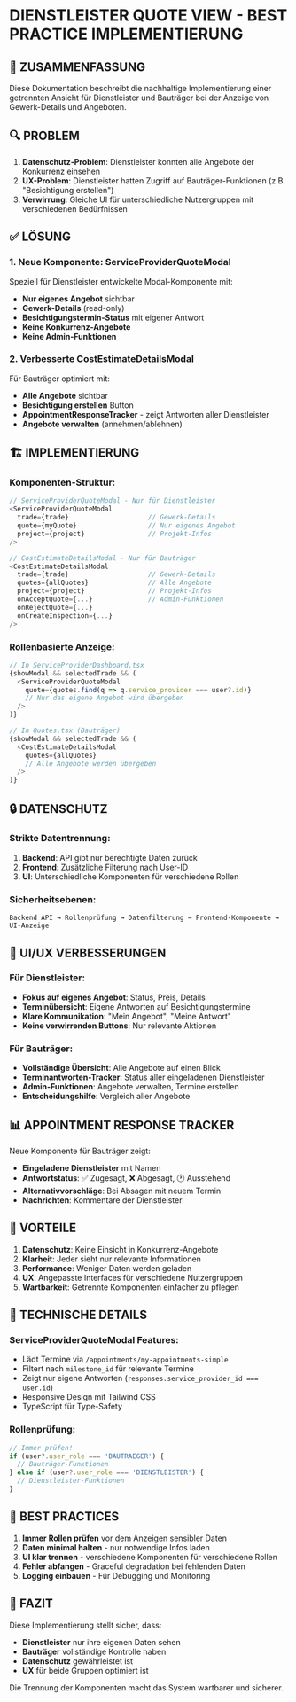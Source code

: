 # DIENSTLEISTER QUOTE VIEW - BEST PRACTICE IMPLEMENTIERUNG

## 🎯 ZUSAMMENFASSUNG

Diese Dokumentation beschreibt die nachhaltige Implementierung einer getrennten Ansicht für Dienstleister und Bauträger bei der Anzeige von Gewerk-Details und Angeboten.

## 🔍 PROBLEM

1. **Datenschutz-Problem**: Dienstleister konnten alle Angebote der Konkurrenz einsehen
2. **UX-Problem**: Dienstleister hatten Zugriff auf Bauträger-Funktionen (z.B. "Besichtigung erstellen")
3. **Verwirrung**: Gleiche UI für unterschiedliche Nutzergruppen mit verschiedenen Bedürfnissen

## ✅ LÖSUNG

### 1. **Neue Komponente: ServiceProviderQuoteModal**

Speziell für Dienstleister entwickelte Modal-Komponente mit:
- **Nur eigenes Angebot** sichtbar
- **Gewerk-Details** (read-only)
- **Besichtigungstermin-Status** mit eigener Antwort
- **Keine Konkurrenz-Angebote**
- **Keine Admin-Funktionen**

### 2. **Verbesserte CostEstimateDetailsModal**

Für Bauträger optimiert mit:
- **Alle Angebote** sichtbar
- **Besichtigung erstellen** Button
- **AppointmentResponseTracker** - zeigt Antworten aller Dienstleister
- **Angebote verwalten** (annehmen/ablehnen)

## 🏗️ IMPLEMENTIERUNG

### Komponenten-Struktur:

```typescript
// ServiceProviderQuoteModal - Nur für Dienstleister
<ServiceProviderQuoteModal
  trade={trade}                    // Gewerk-Details
  quote={myQuote}                  // Nur eigenes Angebot
  project={project}                // Projekt-Infos
/>

// CostEstimateDetailsModal - Nur für Bauträger  
<CostEstimateDetailsModal
  trade={trade}                    // Gewerk-Details
  quotes={allQuotes}               // Alle Angebote
  project={project}                // Projekt-Infos
  onAcceptQuote={...}              // Admin-Funktionen
  onRejectQuote={...}
  onCreateInspection={...}
/>
```

### Rollenbasierte Anzeige:

```typescript
// In ServiceProviderDashboard.tsx
{showModal && selectedTrade && (
  <ServiceProviderQuoteModal
    quote={quotes.find(q => q.service_provider === user?.id)}
    // Nur das eigene Angebot wird übergeben
  />
)}

// In Quotes.tsx (Bauträger)
{showModal && selectedTrade && (
  <CostEstimateDetailsModal
    quotes={allQuotes}
    // Alle Angebote werden übergeben
  />
)}
```

## 🔒 DATENSCHUTZ

### Strikte Datentrennung:
1. **Backend**: API gibt nur berechtigte Daten zurück
2. **Frontend**: Zusätzliche Filterung nach User-ID
3. **UI**: Unterschiedliche Komponenten für verschiedene Rollen

### Sicherheitsebenen:
```
Backend API → Rollenprüfung → Datenfilterung → Frontend-Komponente → UI-Anzeige
```

## 🎨 UI/UX VERBESSERUNGEN

### Für Dienstleister:
- **Fokus auf eigenes Angebot**: Status, Preis, Details
- **Terminübersicht**: Eigene Antworten auf Besichtigungstermine
- **Klare Kommunikation**: "Mein Angebot", "Meine Antwort"
- **Keine verwirrenden Buttons**: Nur relevante Aktionen

### Für Bauträger:
- **Vollständige Übersicht**: Alle Angebote auf einen Blick
- **Terminantworten-Tracker**: Status aller eingeladenen Dienstleister
- **Admin-Funktionen**: Angebote verwalten, Termine erstellen
- **Entscheidungshilfe**: Vergleich aller Angebote

## 📊 APPOINTMENT RESPONSE TRACKER

Neue Komponente für Bauträger zeigt:
- **Eingeladene Dienstleister** mit Namen
- **Antwortstatus**: ✅ Zugesagt, ❌ Abgesagt, 🕐 Ausstehend
- **Alternativvorschläge**: Bei Absagen mit neuem Termin
- **Nachrichten**: Kommentare der Dienstleister

## 🚀 VORTEILE

1. **Datenschutz**: Keine Einsicht in Konkurrenz-Angebote
2. **Klarheit**: Jeder sieht nur relevante Informationen
3. **Performance**: Weniger Daten werden geladen
4. **UX**: Angepasste Interfaces für verschiedene Nutzergruppen
5. **Wartbarkeit**: Getrennte Komponenten einfacher zu pflegen

## 🔧 TECHNISCHE DETAILS

### ServiceProviderQuoteModal Features:
- Lädt Termine via `/appointments/my-appointments-simple`
- Filtert nach `milestone_id` für relevante Termine
- Zeigt nur eigene Antworten (`responses.service_provider_id === user.id`)
- Responsive Design mit Tailwind CSS
- TypeScript für Type-Safety

### Rollenprüfung:
```typescript
// Immer prüfen!
if (user?.user_role === 'BAUTRAEGER') {
  // Bauträger-Funktionen
} else if (user?.user_role === 'DIENSTLEISTER') {
  // Dienstleister-Funktionen
}
```

## 📝 BEST PRACTICES

1. **Immer Rollen prüfen** vor dem Anzeigen sensibler Daten
2. **Daten minimal halten** - nur notwendige Infos laden
3. **UI klar trennen** - verschiedene Komponenten für verschiedene Rollen
4. **Fehler abfangen** - Graceful degradation bei fehlenden Daten
5. **Logging einbauen** - Für Debugging und Monitoring

## 🎯 FAZIT

Diese Implementierung stellt sicher, dass:
- **Dienstleister** nur ihre eigenen Daten sehen
- **Bauträger** vollständige Kontrolle haben
- **Datenschutz** gewährleistet ist
- **UX** für beide Gruppen optimiert ist

Die Trennung der Komponenten macht das System wartbarer und sicherer. 